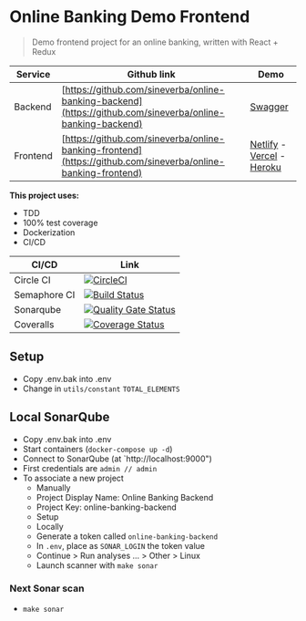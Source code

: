 Online Banking Demo Frontend
============================

> Demo frontend project for an online banking, written with React + Redux

| Service | Github link | Demo |
| ------- | ----------- | ---- |
| Backend | [https://github.com/sineverba/online-banking-backend](https://github.com/sineverba/online-banking-backend) | [Swagger](https://online-banking-backend-api.herokuapp.com/swagger-ui/index.html) |
| Frontend | [https://github.com/sineverba/online-banking-frontend](https://github.com/sineverba/online-banking-frontend) | [Netlify](TODO) - [Vercel](TODO) - [Heroku]() |

__This project uses:__

+ TDD
+ 100% test coverage
+ Dockerization
+ CI/CD

| CI/CD | Link |
| ----- | ---- |
| Circle CI | [![CircleCI](https://circleci.com/gh/sineverba/online-banking-frontend.svg?style=svg)](https://circleci.com/gh/sineverba/online-banking-frontend) |
| Semaphore CI | [![Build Status](https://sineverba.semaphoreci.com/badges/online-banking-frontend.svg)](https://sineverba.semaphoreci.com/projects/online-banking-frontend) |
| Sonarqube | [![Quality Gate Status](https://sonarcloud.io/api/project_badges/measure?project=online-banking-frontend&metric=alert_status)](https://sonarcloud.io/dashboard?id=online-banking-frontend) |
| Coveralls | [![Coverage Status](https://coveralls.io/repos/github/sineverba/online-banking-frontend/badge.svg?branch=master)](https://coveralls.io/github/sineverba/online-banking-frontend?branch=master) |

## Setup
+ Copy .env.bak into .env
+ Change in `utils/constant` `TOTAL_ELEMENTS`

## Local SonarQube

+ Copy .env.bak into .env
+ Start containers (`docker-compose up -d`)
+ Connect to SonarQube (at `http://localhost:9000")
+ First credentials are `admin // admin`
+ To associate a new project
  + Manually
  + Project Display Name: Online Banking Backend
  + Project Key: online-banking-backend
  + Setup
  + Locally
  + Generate a token called `online-banking-backend`
  + In `.env`, place as `SONAR_LOGIN` the token value
  + Continue > Run analyses ... > Other > Linux
  + Launch scanner with `make sonar`

### Next Sonar scan

+ `make sonar`

